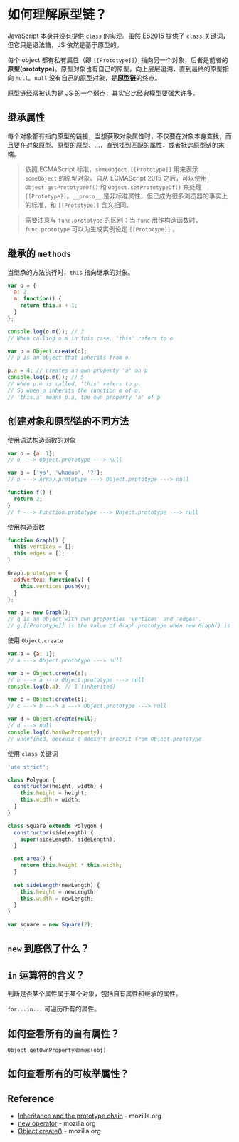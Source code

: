# 如何理解原型链？

JavaScript 本身并没有提供 `class` 的实现。虽然 ES2015 提供了 `class` 关键词，但它只是语法糖，JS 依然是基于原型的。

每个 object 都有私有属性（即 `[[Prototype]]`）指向另一个对象，后者是前者的**原型(prototype)**。原型对象也有自己的原型，向上层层追溯，直到最终的原型指向 `null`。`null` 没有自己的原型对象，是**原型链**的终点。

原型链经常被认为是 JS 的一个弱点，其实它比经典模型要强大许多。

## 继承属性

每个对象都有指向原型的链接，当想获取对象属性时，不仅要在对象本身查找，而且要在对象原型、原型的原型、...，直到找到匹配的属性，或者抵达原型链的末端。

> 依照 ECMAScript 标准，`someObject.[[Prototype]]` 用来表示 `someObject` 的原型对象。自从 ECMAScript 2015 之后，可以使用 `Object.getPrototypeOf()` 和 `Object.setPrototypeOf()` 来处理 `[[Prototype]]`。`__proto__` 是非标准属性，但已成为很多浏览器的事实上的标准，和 `[[Prototype]]` 含义相同。

> 需要注意与 `func.prototype` 的区别：当 `func` 用作构造函数时，`func.prototype` 可以为生成实例设定 `[[Prototype]]` 。

## 继承的 `methods`

当继承的方法执行时，`this` 指向继承的对象。

```javascript
var o = {
  a: 2,
  m: function() {
    return this.a + 1;
  }
};

console.log(o.m()); // 3
// When calling o.m in this case, 'this' refers to o

var p = Object.create(o);
// p is an object that inherits from o

p.a = 4; // creates an own property 'a' on p
console.log(p.m()); // 5
// when p.m is called, 'this' refers to p.
// So when p inherits the function m of o, 
// 'this.a' means p.a, the own property 'a' of p
```

## 创建对象和原型链的不同方法

使用语法构造函数的对象

```javascript
var o = {a: 1};
// o ---> Object.prototype ---> null

var b = ['yo', 'whadup', '?'];
// b ---> Array.prototype ---> Object.prototype ---> null

function f() {
  return 2;
}
// f ---> Function.prototype ---> Object.prototype ---> null
```

使用构造函数

```javascript
function Graph() {
  this.vertices = [];
  this.edges = [];
}

Graph.prototype = {
  addVertex: function(v) {
    this.vertices.push(v);
  }
};

var g = new Graph();
// g is an object with own properties 'vertices' and 'edges'.
// g.[[Prototype]] is the value of Graph.prototype when new Graph() is executed.
```

使用 `Object.create`

```javascript
var a = {a: 1}; 
// a ---> Object.prototype ---> null

var b = Object.create(a);
// b ---> a ---> Object.prototype ---> null
console.log(b.a); // 1 (inherited)

var c = Object.create(b);
// c ---> b ---> a ---> Object.prototype ---> null

var d = Object.create(null);
// d ---> null
console.log(d.hasOwnProperty); 
// undefined, because d doesn't inherit from Object.prototype
```

使用 `class` 关键词

```javascript
'use strict';

class Polygon {
  constructor(height, width) {
    this.height = height;
    this.width = width;
  }
}

class Square extends Polygon {
  constructor(sideLength) {
    super(sideLength, sideLength);
  }

  get area() {
    return this.height * this.width;
  }
  
  set sideLength(newLength) {
    this.height = newLength;
    this.width = newLength;
  }
}

var square = new Square(2);
```

## `new` 到底做了什么？

## `in` 运算符的含义？

判断是否某个属性属于某个对象，包括自有属性和继承的属性。

`for...in...` 可遍历所有的属性。

## 如何查看所有的自有属性？

`Object.getOwnPropertyNames(obj)`

## 如何查看所有的可枚举属性？

## Reference
- [Inheritance and the prototype chain](https://developer.mozilla.org/en-US/docs/Web/JavaScript/Inheritance_and_the_prototype_chain) - mozilla.org
- [new operator](https://developer.mozilla.org/en-US/docs/Web/JavaScript/Reference/Operators/new) - mozilla.org
- [Object.create()](https://developer.mozilla.org/en-US/docs/Web/JavaScript/Reference/Global_Objects/Object/create) - mozilla.org
